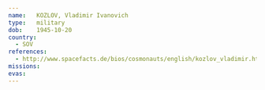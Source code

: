 ```yaml
---
name:	KOZLOV, Vladimir Ivanovich 
type:	military
dob:	1945-10-20
country:
  - SOV
references:
  - http://www.spacefacts.de/bios/cosmonauts/english/kozlov_vladimir.htm
missions:
evas:
---
```

